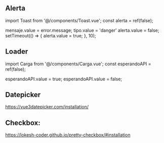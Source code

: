 ## Alerta

import Toast from '@/components/Toast.vue';
const alerta = ref(false);

mensaje.value = error.message;
tipo.value = 'danger'
alerta.value = false;
setTimeout(() => {
alerta.value = true;
}, 10);

<Toast v-if="alerta" :message="mensaje" :type="tipo" />

## Loader

import Carga from '@/components/Carga.vue';
const esperandoAPI = ref(false);

esperandoAPI.value = true;
esperandoAPI.value = false;

<Carga v-if="esperandoAPI" />

## Datepicker

https://vue3datepicker.com/installation/

## Checkbox:

https://lokesh-coder.github.io/pretty-checkbox/#installation
